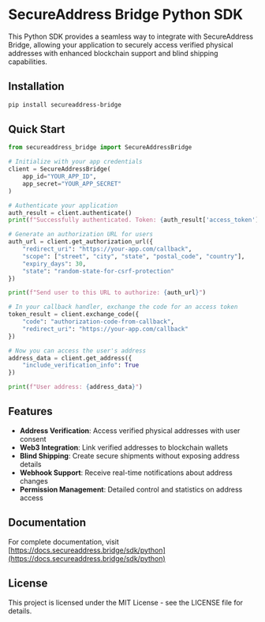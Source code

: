 
# SecureAddress Bridge Python SDK

This Python SDK provides a seamless way to integrate with SecureAddress Bridge, allowing your application to securely access verified physical addresses with enhanced blockchain support and blind shipping capabilities.

## Installation

```bash
pip install secureaddress-bridge
```

## Quick Start

```python
from secureaddress_bridge import SecureAddressBridge

# Initialize with your app credentials
client = SecureAddressBridge(
    app_id="YOUR_APP_ID",
    app_secret="YOUR_APP_SECRET"
)

# Authenticate your application
auth_result = client.authenticate()
print(f"Successfully authenticated. Token: {auth_result['access_token']}")

# Generate an authorization URL for users
auth_url = client.get_authorization_url({
    "redirect_uri": "https://your-app.com/callback",
    "scope": ["street", "city", "state", "postal_code", "country"],
    "expiry_days": 30,
    "state": "random-state-for-csrf-protection"
})

print(f"Send user to this URL to authorize: {auth_url}")

# In your callback handler, exchange the code for an access token
token_result = client.exchange_code({
    "code": "authorization-code-from-callback",
    "redirect_uri": "https://your-app.com/callback"
})

# Now you can access the user's address
address_data = client.get_address({
    "include_verification_info": True
})

print(f"User address: {address_data}")
```

## Features

- **Address Verification**: Access verified physical addresses with user consent
- **Web3 Integration**: Link verified addresses to blockchain wallets
- **Blind Shipping**: Create secure shipments without exposing address details
- **Webhook Support**: Receive real-time notifications about address changes
- **Permission Management**: Detailed control and statistics on address access

## Documentation

For complete documentation, visit [https://docs.secureaddress.bridge/sdk/python](https://docs.secureaddress.bridge/sdk/python)

## License

This project is licensed under the MIT License - see the LICENSE file for details.
